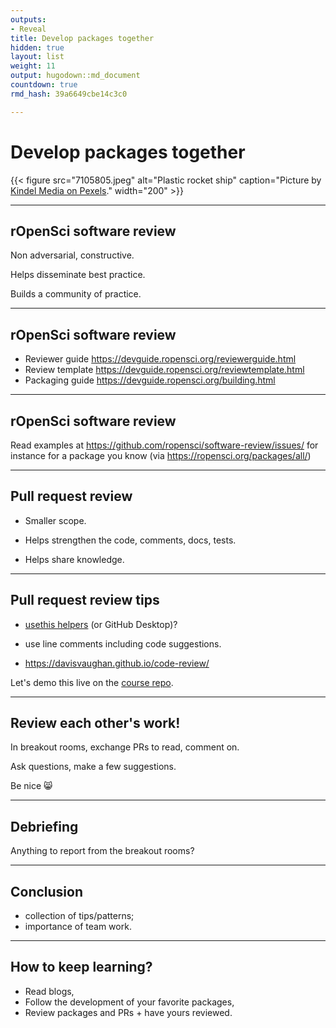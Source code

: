 ```yaml
---
outputs:
- Reveal
title: Develop packages together
hidden: true
layout: list
weight: 11
output: hugodown::md_document
countdown: true
rmd_hash: 39a6649cbe14c3c0

---
```


# Develop packages together

<div class="highlight">

</div>

<div class="highlight">

{{< figure src="7105805.jpeg" alt="Plastic rocket ship" caption="Picture by [Kindel Media on Pexels](https://www.pexels.com/photo/close-up-shot-of-a-rocket-on-the-grass-7105805/)." width="200" >}}

</div>

------------------------------------------------------------------------

## rOpenSci software review

Non adversarial, constructive.

Helps disseminate best practice.

Builds a community of practice.

------------------------------------------------------------------------

## rOpenSci software review

-   Reviewer guide <https://devguide.ropensci.org/reviewerguide.html>
-   Review template <https://devguide.ropensci.org/reviewtemplate.html>
-   Packaging guide <https://devguide.ropensci.org/building.html>

------------------------------------------------------------------------

## rOpenSci software review

Read examples at <https://github.com/ropensci/software-review/issues/> for instance for a package you know (via <https://ropensci.org/packages/all/>)

------------------------------------------------------------------------

## Pull request review

-   Smaller scope.

-   Helps strengthen the code, comments, docs, tests.

-   Helps share knowledge.

------------------------------------------------------------------------

## Pull request review tips

-   [usethis helpers](https://usethis.r-lib.org/articles/pr-functions.html) (or GitHub Desktop)?

-   use line comments including code suggestions.

-   <https://davisvaughan.github.io/code-review/>

Let's demo this live on the [course repo](https://github.com/maelle/2023-pkg-dev-rocket).

------------------------------------------------------------------------

## Review each other's work!

In breakout rooms, exchange PRs to read, comment on.

Ask questions, make a few suggestions.

Be nice :smile_cat:

------------------------------------------------------------------------

## Debriefing

Anything to report from the breakout rooms?

------------------------------------------------------------------------

## Conclusion

-   collection of tips/patterns;
-   importance of team work.

------------------------------------------------------------------------

## How to keep learning?

-   Read blogs,
-   Follow the development of your favorite packages,
-   Review packages and PRs + have yours reviewed.

